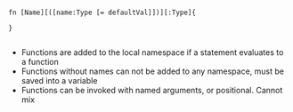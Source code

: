 ```

fn [Name][([name:Type [= defaultVal]])][:Type]{
    
}


```

* Functions are added to the local namespace if a statement evaluates to a function
* Functions without names can not be added to any namespace, must be saved into a variable
* Functions can be invoked with named arguments, or positional. Cannot mix
